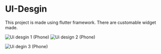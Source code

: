 # UI-Desgin 

This project is made using flutter framework.
There are customable widget made.

![Ui desgin 1 (Phone)](https://user-images.githubusercontent.com/91480608/200726083-f40673b5-d862-4db1-aa57-efbc32187728.png)
![Ui design 2 (Phone)](https://user-images.githubusercontent.com/91480608/200726078-b544cb8a-5ed4-4921-9e91-e1059d17ce1b.png)

![Ui degin 3 (Phone)](https://user-images.githubusercontent.com/91480608/200726070-84a2206b-b609-42b9-a187-7ce0bc2c12ac.PNG)
